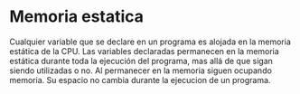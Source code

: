# Memoria estatica
Cualquier variable que se declare en un programa es alojada en la memoria estática de la CPU. Las variables declaradas permanecen en la memoria estática durante toda la ejecución del programa, mas allá de que sigan siendo utilizadas o no. Al permanecer en la memoria siguen ocupando memoria. Su espacio no cambia durante la ejecucion de un programa.